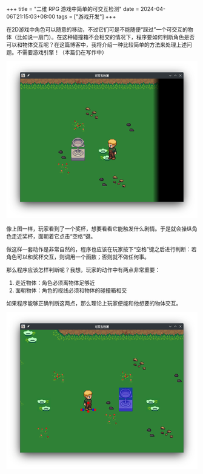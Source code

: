 +++
title = "二维 RPG 游戏中简单的可交互检测"
date = 2024-04-06T21:15:03+08:00
tags = ["游戏开发"]
+++

在2D游戏中角色可以随意的移动，不过它们可是不能随便“踩过”一个可交互的物体（比如说一扇门）。在这种碰撞箱不会相交的情况下，程序要如何判断角色是否可以和物体交互呢？在这篇博客中，我将介绍一种比较简单的方法来处理上述问题。不需要游戏引擎！（本篇仍在写作中）

<!--more-->

![玩家的游戏截图](screenshot0.png "玩家的游戏截图")

像上图一样，玩家看到了一个奖杯，想要看看它能触发什么剧情。于是就会操纵角色走近奖杯，面朝着它点击“空格”键。

做这样一套动作是非常自然的，程序也应该在玩家按下“空格”键之后进行判断：若角色可以和奖杯交互，则调用一个函数；否则就不做任何事。

那么程序应该怎样判断呢？我想，玩家的动作中有两点非常重要：

1. 走近物体：角色必须离物体足够近
2. 面朝物体：角色的视线必须和物体的碰撞箱相交

如果程序能够正确判断这两点，那么理论上玩家便能和他想要的物体交互。

![开发者的游戏截图](screenshot1.png "开发者的游戏截图")
